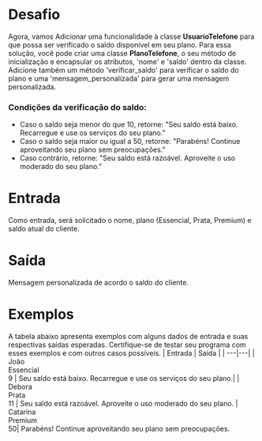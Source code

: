 # Desafio

Agora, vamos Adicionar uma funcionalidade à classe **UsuarioTelefone** para que possa ser verificado o saldo disponível em seu plano. Para essa solução, você pode criar uma classe **PlanoTelefone**, o seu método de inicialização e encapsular os atributos, 'nome' e 'saldo' dentro da classe. Adicione também um método 'verificar_saldo' para verificar o saldo do plano e uma  'mensagem_personalizada' para gerar uma mensagem personalizada.

### Condições da verificação do saldo:
- Caso o saldo seja menor do que 10, retorne: "Seu saldo está baixo. Recarregue e use os serviços do seu plano."
- Caso o saldo seja maior ou igual a 50, retorne: "Parabéns! Continue aproveitando seu plano sem preocupações."
- Caso contrário, retorne: "Seu saldo está razoável. Aproveite o uso moderado do seu plano."
# Entrada

Como entrada, será solicitado o nome, plano (Essencial, Prata, Premium) e saldo atual do cliente.
# Saída

Mensagem personalizada de acordo o saldo do cliente.
# Exemplos

A tabela abaixo apresenta exemplos com alguns dados de entrada e suas respectivas saídas esperadas. Certifique-se de testar seu programa com esses exemplos e com outros casos possíveis.
| Entrada | Saída |
| ---|---|
 | João<br>Essencial<br>9 | Seu saldo está baixo. Recarregue e use os serviços do seu plano.|
 | Debora <br>Prata<br> 11 | Seu saldo está razoável. Aproveite o uso moderado do seu plano.
 | Catarina <br> Premium <br> 50| Parabéns! Continue aproveitando seu plano sem preocupações.